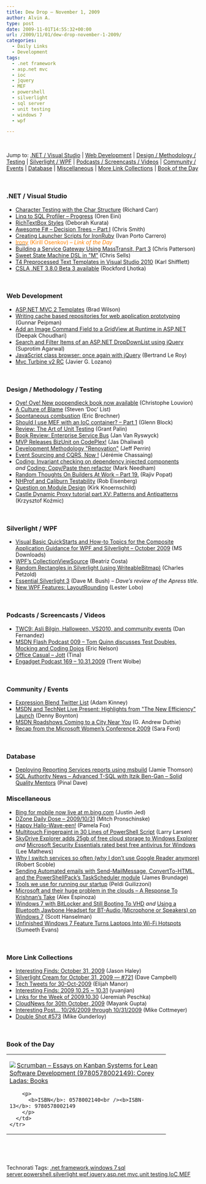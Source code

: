 ```yaml
---
title: Dew Drop – November 1, 2009
author: Alvin A.
type: post
date: 2009-11-01T14:55:32+00:00
url: /2009/11/01/dew-drop-november-1-2009/
categories:
  - Daily Links
  - Development
tags:
  - .net framework
  - asp.net mvc
  - ioc
  - jquery
  - MEF
  - powershell
  - silverlight
  - sql server
  - unit testing
  - windows 7
  - wpf

---
```

&#160;

Jump to: [.NET / Visual Studio][1] | [Web Development][2] | [Design / Methodology / Testing][3] | [Silverlight / WPF][4] | [Podcasts / Screencasts / Videos][5] | [Community / Events][6] | [Database][7] | [Miscellaneous][8] | [More Link Collections][9] | [Book of the Day][10] 

&#160;

### <a name="dotnet"></a>.NET / Visual Studio

  * [Character Testing with the Char Structure][11] (Richard Carr)
  * [Linq to SQL Profiler – Progress][12] (Oren Eini)
  * [RichTextBox Styles][13] (Deborah Kurata)
  * [Awesome F# &#8211; Decision Trees – Part I][14] (Chris Smith)
  * [Creating Launcher Scripts for IronRuby][15] (Ivan Porto Carrero)
  * [<font color="#ff8000">Irony</font>][16] <font color="#ff8000">(Kirill Osenkov)<em> – Link of the Day</em></font>
  * [Building a Service Gateway Using MassTransit, Part 3][17] (Chris Patterson)
  * [Sweet State Machine DSL in "M"][18] (Chris Sells)
  * [T4 Preprocessed Text Templates in Visual Studio 2010][19] (Karl Shifflett)
  * [CSLA .NET 3.8.0 Beta 3 available][20] (Rockford Lhotka)

&#160;

### <a name="web"></a>Web Development

  * [ASP.NET MVC 2 Templates][21] (Brad Wilson)
  * [Writing cache based repositories for web application prototyping][22] (Gunnar Peipman)
  * [Add an Image Command Field to a GridView at Runtime in ASP.NET][23] (Deepak Choudhari)
  * [Search and Filter Items of an ASP.NET DropDownList using jQuery][24] (Suprotim Agarwal)
  * [JavaScript class browser: once again with jQuery][25] (Bertrand Le Roy)
  * [Mvc Turbine v2 RC][26] (Javier G. Lozano)

&#160;

### <a name="design"></a>Design / Methodology / Testing

  * [Oye! Oye! New poppendieck book now available][27] (Christophe Louvion)
  * [A Culture of Blame][28] (Steven ‘Doc’ List)
  * [Spontaneous combustion][29] (Eric Brechner)
  * [Should I use MEF with an IoC container? &#8211; Part 1][30] (Glenn Block)
  * [Review: The Art of Unit Testing][31] (Grant Palin)
  * [Book Review: Enterprise Service Bus][32] (Jan Van Ryswyck)
  * [MVP Releases BizUnit on CodePlex!][33] (Jas Dhaliwal)
  * [Development Methodology "Renovation"][34] (Jeff Perrin)
  * [Event Sourcing and CQRS, Now !][35] (Jérémie Chassaing)
  * [Coding: Invariant checking on dependency injected components][36] _and_&#160;[Coding: Copy/Paste then refactor][37] (Mark Needham)
  * [Random Thoughts On Builders At Work &#8211; Part 19.][38] (Rajiv Popat)
  * [NHProf and Caliburn Testability][39] (Rob Eisenberg)
  * [Question on Module Design][40] (Kirk Knoernschild)
  * [Castle Dynamic Proxy tutorial part XV: Patterns and Antipatterns][41] (Krzysztof Koźmic)

&#160;

### <a name="silverlight"></a>Silverlight / WPF

  * [Visual Basic QuickStarts and How-to Topics for the Composite Application Guidance for WPF and Silverlight &#8211; October 2009][42] (MS Downloads)
  * [WPF’s CollectionViewSource][43] (Beatriz Costa)
  * [Random Rectangles in Silverlight (using WriteableBitmap)][44] (Charles Petzold)
  * [Essential Silverlight 3][45] (Dave M. Bush) _– Dave’s review of the Apress title._
  * [New WPF Features: LayoutRounding][46] (Lester Lobo)

&#160;

### <a name="podcasts"></a>Podcasts / Screencasts / Videos

  * [TWC9: Asli Bilgin, Halloween, VS2010, and community events][47] (Dan Fernandez)
  * [MSDN Flash Podcast 009 – Tom Quinn discusses Test Doubles, Mocking and Coding Dojos][48] (Eric Nelson)
  * [Office Casual &#8211; Jott][49] (Tina)
  * [Engadget Podcast 169 &#8211; 10.31.2009][50] (Trent Wolbe)

&#160;

### <a name="events"></a>Community / Events

  * [Expression Blend Twitter List][51] (Adam Kinney)
  * [MSDN and TechNet Live Present: Highlights from "The New Efficiency" Launch][52] (Denny Boynton)
  * [MSDN Roadshows Coming to a City Near You][53] (G. Andrew Duthie)
  * [Recap from the Microsoft Women’s Conference 2009][54] (Sara Ford)

&#160;

### <a name="db"></a>Database

  * [Deploying Reporting Services reports using msbuild][55] (Jamie Thomson)
  * [SQL Authority News – Advanced T-SQL with Itzik Ben-Gan – Solid Quality Mentors][56] (Pinal Dave)

<a name="sp"></a>

### <a name="misc"></a>Miscellaneous

  * [Bing for mobile now live at m.bing.com][57] (Justin Jed)
  * [DZone Daily Dose &#8211; 2009/10/31][58] (Mitch Pronschinske)
  * [Happy Hallo-Wave-een!][59] (Pamela Fox)
  * [Multitouch Fingerpaint in 30 Lines of PowerShell Script][60] (Larry Larsen)
  * [SkyDrive Explorer adds 25gb of free cloud storage to Windows Explorer][61] _and_&#160;[Microsoft Security Essentials rated best free antivirus for Windows][62] (Lee Mathews)
  * [Why I switch services so often (why I don’t use Google Reader anymore)][63] (Robert Scoble)
  * [Sending Automated emails with Send-MailMessage, ConvertTo-HTML, and the PowerShellPack’s TaskScheduler module][64] (James Brundage)
  * [Tools we use for running our startup][65] (Peldi Guilizzoni)
  * [Microsoft and their huge problem in the clouds &#8211; A Response To Krishnan&#8217;s Take][66] (Alex Espinoza)
  * [Windows 7 with BitLocker and Still Booting To VHD][67] _and_&#160;[Using a Bluetooth Jawbone Headset for BT-Audio (Microphone or Speakers) on Windows 7][68] (Scott Hanselman)
  * [Unfinished Windows 7 Feature Turns Laptops Into Wi-Fi Hotspots][69] (Sumeeth Evans)

&#160;

### <a name="links"></a>More Link Collections

  * [Interesting Finds: October 31, 2009][70] (Jason Haley)
  * [Silverlight Cream for October 31, 2009 &#8212; #721][71] (Dave Campbell)
  * [Tech Tweets for 30-Oct-2009][72] (Elijah Manor)
  * [Interesting Finds: 2009 10.25 ~ 10.31][73] (yuanjian)
  * [Links for the Week of 2009.10.30][74] (Jeremiah Peschka)
  * [CloudNews for 30th October, 2009][75] (Mayank Gupta)
  * [Interesting Post&#8230; 10/26/2009 through 10/31/2009][76] (Mike Cottmeyer)
  * [Double Shot #573][77] (Mike Gunderloy)

&#160;

### <a name="book"></a>Book of the Day

<div style="padding-bottom: 0px; margin: 0px; padding-left: 0px; padding-right: 0px; display: inline; float: none; padding-top: 0px" id="scid:7dc1bd33-94bd-46fd-a20b-0131235bcd47:7d564540-6e91-438f-9001-b07ae3a46818" class="wlWriterSmartContent">
  <table cellspacing="0" cellpadding="2" width="400" border="0" unselectable="on">
    <tr>
      <td valign="top" width="400">
        <p>
          <a title="Scrumban - Essays on Kanban Systems for Lean Software Development (9780578002149): Corey Ladas: Books" href="http://www.amazon.com/exec/obidos/ASIN/0578002140/alvinashcraft-20"><img data-recalc-dims="1" decoding="async" src="https://i0.wp.com/images.amazon.com/images/P/0578002140.01.MZZZZZZZ.jpg?w=660" border="0" align="left" style="float:left" />Scrumban &#8211; Essays on Kanban Systems for Lean Software Development (9780578002149): Corey Ladas: Books</a>
        </p>
        
        <p>
          <b>ISBN</b>: 0578002140<br /><b>ISBN-13</b>: 9780578002149
        </p>
      </td>
    </tr>
  </table>
</div>

&#160;

<div style="padding-bottom: 0px; margin: 0px; padding-left: 0px; padding-right: 0px; display: inline; float: none; padding-top: 0px" id="scid:C16BAC14-9A3D-4c50-9394-FBFEF7A93539:1ca3476d-56e6-4594-bd62-536b4f0138a0" class="wlWriterSmartContent">
  <!--dotnetkickit-->
</div>

&#160;

<div style="padding-bottom: 0px; margin: 0px; padding-left: 0px; padding-right: 0px; display: inline; float: none; padding-top: 0px" id="scid:0767317B-992E-4b12-91E0-4F059A8CECA8:a0543f97-aedf-46db-be50-caeef1769d59" class="wlWriterSmartContent">
  Technorati Tags: <a href="http://technorati.com/tags/.net+framework" rel="tag">.net framework</a>,<a href="http://technorati.com/tags/windows+7" rel="tag">windows 7</a>,<a href="http://technorati.com/tags/sql+server" rel="tag">sql server</a>,<a href="http://technorati.com/tags/powershell" rel="tag">powershell</a>,<a href="http://technorati.com/tags/silverlight" rel="tag">silverlight</a>,<a href="http://technorati.com/tags/wpf" rel="tag">wpf</a>,<a href="http://technorati.com/tags/jquery" rel="tag">jquery</a>,<a href="http://technorati.com/tags/asp.net+mvc" rel="tag">asp.net mvc</a>,<a href="http://technorati.com/tags/unit+testing" rel="tag">unit testing</a>,<a href="http://technorati.com/tags/IoC" rel="tag">IoC</a>,<a href="http://technorati.com/tags/MEF" rel="tag">MEF</a>
</div>

<div class="wlWriterHeaderFooter" style="margin:0px; padding:0px 0px 0px 0px;">
  <p>
    <br /> </div>

 [1]: https://morningdew-bpc6g3a0fgaxdxcu.eastus2-01.azurewebsites.net/#dotnet
 [2]: https://morningdew-bpc6g3a0fgaxdxcu.eastus2-01.azurewebsites.net/#web
 [3]: https://morningdew-bpc6g3a0fgaxdxcu.eastus2-01.azurewebsites.net/#design
 [4]: https://morningdew-bpc6g3a0fgaxdxcu.eastus2-01.azurewebsites.net/#silverlight
 [5]: https://morningdew-bpc6g3a0fgaxdxcu.eastus2-01.azurewebsites.net/#podcasts
 [6]: https://morningdew-bpc6g3a0fgaxdxcu.eastus2-01.azurewebsites.net/#events
 [7]: https://morningdew-bpc6g3a0fgaxdxcu.eastus2-01.azurewebsites.net/#db
 [8]: https://morningdew-bpc6g3a0fgaxdxcu.eastus2-01.azurewebsites.net/#misc
 [9]: https://morningdew-bpc6g3a0fgaxdxcu.eastus2-01.azurewebsites.net/#links
 [10]: https://morningdew-bpc6g3a0fgaxdxcu.eastus2-01.azurewebsites.net/#book
 [11]: http://feedproxy.google.com/~r/BlackwaspLatestAdditions/~3/9wppZ2_CV-8/CharacterTesting.aspx
 [12]: http://feedproxy.google.com/~r/AyendeRahien/~3/5ueqfI6m9Gw/linq-to-sql-profiler-ndash-progress.aspx
 [13]: http://msmvps.com/blogs/deborahk/archive/2009/10/31/richtextbox-styles.aspx
 [14]: http://feedproxy.google.com/~r/ChrisSmithsCompletelyUniqueView/~3/ijDQm2lb3qU/awesome-f-decision-trees-part-i.aspx
 [15]: http://feeds.dzone.com/~r/zones/dotnet/~3/gzWCYL3nEG4/creating-launcher-scripts
 [16]: http://blogs.msdn.com/kirillosenkov/archive/2009/10/31/irony.aspx
 [17]: http://feedproxy.google.com/~r/LosTechies/~3/AXLkDhqFmOQ/building-a-service-gateway-using-masstransit-part-3.aspx
 [18]: http://www.sellsbrothers.com/news/showTopic.aspx?ixTopic=2306
 [19]: http://karlshifflett.wordpress.com/2009/10/30/t4-preprocessed-text-templates-in-visual-studio-2010/
 [20]: http://www.lhotka.net/weblog/CSLANET380Beta3Available.aspx
 [21]: http://bradwilson.typepad.com/blog/2009/10/aspnet-mvc-2-templates-part-1-introduction.html
 [22]: http://feedproxy.google.com/~r/gunnarpeipman/~3/dZLgr41Y4xA/writing-cache-based-repositories-for-web-application-prototyping.aspx
 [23]: http://www.devx.com/tips/Tip/43006?trk=DXRSS_DOTNET
 [24]: http://feedproxy.google.com/~r/netCurryRecentArticles/~3/wpuXXqVNdj8/ShowArticle.aspx
 [25]: http://weblogs.asp.net/bleroy/archive/2009/10/30/javascript-class-browser-once-again-with-jquery.aspx
 [26]: http://feedproxy.google.com/~r/lozanotek/~3/bhhBIeoRWI4/Mvc_Turbine_v2_RC.aspx
 [27]: http://runningagile.com/2009/10/30/oye-oye-new-poppendieck-book-now-available/
 [28]: http://www.stevenlist.com/blog/2009/10/30/cultureofblame/
 [29]: http://blogs.msdn.com/eric_brechner/archive/2009/11/01/spontaneous-combustion.aspx
 [30]: http://codebetter.com/blogs/glenn.block/archive/2009/10/31/should-i-use-mef-with-an-ioc-container.aspx
 [31]: http://grantpalin.com/2009/10/31/review-the-art-of-unit-testing/
 [32]: http://elegantcode.com/2009/10/30/book-review-enterprise-service-bus/
 [33]: http://blogs.msdn.com/mvpawardprogram/archive/2009/10/30/mvp-release-bizunit-on-codeplex.aspx
 [34]: http://feedproxy.google.com/~r/Devlicious/~3/_r_50KRehK0/development-methodology-quot-renovation-quot.aspx
 [35]: http://thinkbeforecoding.com/post/2009/10/30/Event-Sourcing-and-CQRS-Now
 [36]: http://feedproxy.google.com/~r/MarkNeedham/~3/X3vSpJbEuok/
 [37]: http://feedproxy.google.com/~r/MarkNeedham/~3/dvk3DaZlOq0/
 [38]: http://www.thousandtyone.com/blog/RandomThoughtsOnBuildersAtWorkPart19.aspx
 [39]: http://feedproxy.google.com/~r/Devlicious/~3/basRaEUJU1M/nhprof-and-caliburn-testability.aspx
 [40]: http://techdistrict.kirkk.com/2009/10/30/question-on-module-design/
 [41]: http://feedproxy.google.com/~r/Devlicious/~3/twrNsBG0TtU/castle-dynamic-proxy-tutorial-part-xv-patterns-and-antipatterns.aspx
 [42]: http://feedproxy.google.com/~r/MicrosoftDownloadCenter/~3/xifhkgvVmRE/details.aspx
 [43]: http://feedproxy.google.com/~r/BeatrizCosta/~3/o91igcnepm0/
 [44]: http://www.charlespetzold.com/blog/2009/10/Random-Rectangles-in-Silverlight-using-WriteableBitmap.html
 [45]: http://blog.dmbcllc.com/2009/10/30/essential-silverlight-3/
 [46]: http://blogs.msdn.com/llobo/archive/2009/10/30/new-wpf-features-layoutrounding.aspx
 [47]: http://channel9.msdn.com/shows/This+Week+On+Channel+9/TWC9-Asli-Bilgin-Halloween-VS2010-and-community-events/
 [48]: http://channel9.msdn.com/posts/Eric+Nelson/MSDN-Flash-Podcast-009--Tom-Quinn-discusses-Test-Doubles-Mocking-and-Coding-Dojos/
 [49]: http://channel9.msdn.com/posts/Tina/Office-Casual-Jott/
 [50]: http://www.engadget.com/2009/10/31/engadget-podcast-169-10-31-2009/
 [51]: http://adamkinney.wordpress.com/2009/10/30/expression-blend-twitter-list/
 [52]: http://feedproxy.google.com/~r/DennyBoynton/~3/uuJ-XY43nZg/post.aspx
 [53]: http://blogs.msdn.com/gduthie/archive/2009/10/30/msdn-roadshows-coming-to-a-city-near-you.aspx
 [54]: http://blogs.msdn.com/saraford/archive/2009/10/30/recap-from-the-microsoft-women-s-conference-2009.aspx
 [55]: http://feedproxy.google.com/~r/jamiet/~3/ONCcCYJB2N4/deploying-reporting-services-reports-using-msbuild.aspx
 [56]: http://blog.sqlauthority.com/2009/11/01/sql-authority-news-advanced-t-sql-with-itzik-ben-gan-solid-quality-mentors/
 [57]: http://www.bing.com/community/blogs/search/archive/2009/10/30/bing-for-mobile-now-live-at-m-bing-com.aspx
 [58]: http://feeds.dzone.com/~r/zones/dotnet/~3/7uvtRxPYIU0/dzone-daily-dose-20091031
 [59]: http://feedproxy.google.com/~r/GoogleWaveDeveloperBlog/~3/VpqW6E4eEv4/happy-hallo-wave-een.html
 [60]: http://channel9.msdn.com/posts/LarryLarsen/Multitouch-Fingerpaint-in-30-Lines-of-PowerShell-Script/
 [61]: http://www.pheedcontent.com/click.phdo?i=2ea204f204b39d0b3bc59cb4a5c21616
 [62]: http://www.pheedcontent.com/click.phdo?i=a17276d11cf2576f1797469316cbfeca
 [63]: http://scobleizer.com/2009/10/31/why-i-switch-services/
 [64]: http://blogs.msdn.com/powershell/archive/2009/10/30/sending-automated-emails-with-send-mailmessage-convertto-html-and-the-powershellpack-s-taskscheduler-module.aspx
 [65]: http://feedproxy.google.com/~r/balsamiq/~3/XhcbVk7QjIk/
 [66]: http://feedproxy.google.com/~r/CloudAve/~3/RxiTCQLmMGU/microsoft-and-their-huge-problem-in-the-clouds-a-response-to-krishnan-s-take
 [67]: http://feedproxy.google.com/~r/ScottHanselman/~3/dWlpstCubFE/Windows7WithBitLockerAndStillBootingToVHD.aspx
 [68]: http://feedproxy.google.com/~r/ScottHanselman/~3/LvvrDb-wH6U/UsingABluetoothJawboneHeadsetForBTAudioMicrophoneOrSpeakersOnWindows7.aspx
 [69]: http://feeds.bink.nu/~r/binkdotnu/~3/XchHOpkokig/unfinished-windows-7-feature-turns-laptops-into-wi-fi-hotspots.aspx
 [70]: http://jasonhaley.com/blog/post.aspx?id=28ca5680-82b5-41c9-8381-ad1c21865134
 [71]: http://geekswithblogs.net/WynApseTechnicalMusings/archive/2009/10/31/135924.aspx
 [72]: http://elijahmanor.com/webdevdotnet/post.aspx?id=f8e6240a-d9f0-48fc-8b01-574f8caf811d
 [73]: http://weblogs.asp.net/yuanjian/archive/2009/10/31/interesting-finds-2009-10-25-10-31.aspx
 [74]: http://feedproxy.google.com/~r/facility9/~3/-m_gsgAhZpM/links-for-the-week-of-2009-10-30
 [75]: http://feedproxy.google.com/~r/CloudAve/~3/wC5n_C3-XWY/cloudnews-for-30th-october-2009
 [76]: http://feedproxy.google.com/~r/LeadingAgile/~3/vTWXdkmFmis/interesting-post-10262009-through.html
 [77]: http://afreshcup.com/2009/10/30/double-shot-573/